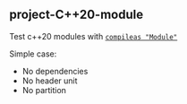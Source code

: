 ## project-C++20-module

Test c++20 modules with [`compileas "Module"`](https://premake.github.io/docs/compileas)

Simple case:
- No dependencies
- No header unit
- No partition

